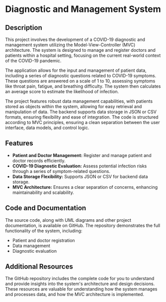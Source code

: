 # Diagnostic and Management System

## Description
This project involves the development of a COVID-19 diagnostic and management system utilizing the Model-View-Controller (MVC) architecture. The system is designed to manage and register doctors and patients within a hospital setting, focusing on the current real-world context of the COVID-19 pandemic.

The application allows for the input and management of patient data, including a series of diagnostic questions related to COVID-19 symptoms. These questions are answered on a scale of 1 to 10, assessing symptoms like throat pain, fatigue, and breathing difficulty. The system then calculates an average score to estimate the likelihood of infection.

The project features robust data management capabilities, with patients stored as objects within the system, allowing for easy retrieval and manipulation of data. The backend supports data storage in JSON or CSV formats, ensuring flexibility and ease of integration. The code is structured according to MVC principles, ensuring a clean separation between the user interface, data models, and control logic.

## Features
- **Patient and Doctor Management:** Register and manage patient and doctor records efficiently.
- **COVID-19 Diagnostic Evaluation:** Assess potential infection risks through a series of symptom-related questions.
- **Data Storage Flexibility:** Supports JSON or CSV for backend data storage.
- **MVC Architecture:** Ensures a clear separation of concerns, enhancing maintainability and scalability.

## Code and Documentation
The source code, along with UML diagrams and other project documentation, is available on GitHub. The repository demonstrates the full functionality of the system, including:
- Patient and doctor registration
- Data management
- Diagnostic evaluation

## Additional Resources
The GitHub repository includes the complete code for you to understand and provide insights into the system's architecture and design decisions. These resources are valuable for understanding how the system manages and processes data, and how the MVC architecture is implemented.

